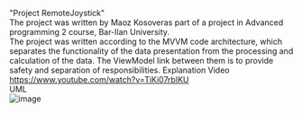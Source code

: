 "Project RemoteJoystick"<br/>
The project was written by Maoz Kosoveras part of a project in Advanced programming 2 course, Bar-Ilan University.<br/>
 The project was written according to the MVVM code architecture, which separates the functionality of the data presentation from the processing and calculation of the data.
 The ViewModel link between them is to provide safety and separation of responsibilities. 
Explanation Video<br/>
https://www.youtube.com/watch?v=TiKi07rbIKU <br/>
UML<br/>
![image](https://user-images.githubusercontent.com/17682527/123547312-ee543a00-d768-11eb-8622-8404023aa1cf.png)

